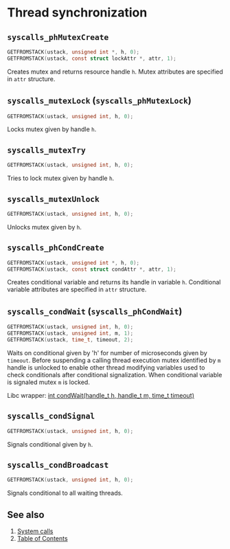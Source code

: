 # Thread synchronization

## `syscalls_phMutexCreate`

````C
GETFROMSTACK(ustack, unsigned int *, h, 0);
GETFROMSTACK(ustack, const struct lockAttr *, attr, 1);
````

Creates mutex and returns resource handle `h`. Mutex attributes are specified in `attr` structure.

## `syscalls_mutexLock` (`syscalls_phMutexLock`)

````C
GETFROMSTACK(ustack, unsigned int, h, 0);
````

Locks mutex given by handle `h`.

## `syscalls_mutexTry`

````C
GETFROMSTACK(ustack, unsigned int, h, 0);
````

Tries to lock mutex given by handle `h`.

## `syscalls_mutexUnlock`

````C
GETFROMSTACK(ustack, unsigned int, h, 0);
````

Unlocks mutex given by `h`.

## `syscalls_phCondCreate`

````C
GETFROMSTACK(ustack, unsigned int *, h, 0);
GETFROMSTACK(ustack, const struct condAttr *, attr, 1);
````

Creates conditional variable and returns its handle in variable `h`. Conditional variable attributes are specified in
`attr` structure.

## `syscalls_condWait` (`syscalls_phCondWait`)

````C
GETFROMSTACK(ustack, unsigned int, h, 0);
GETFROMSTACK(ustack, unsigned int, m, 1);
GETFROMSTACK(ustack, time_t, timeout, 2);
````

Waits on conditional given by 'h' for number of microseconds given by `timeout`. Before suspending a calling thread
execution mutex identified by `m` handle is unlocked to enable other thread modifying variables used to
check conditionals after conditional signalization. When conditional variable is signaled mutex `m` is locked.

Libc wrapper:
[int condWait(handle_t h, handle_t m, time_t timeout)](../../libc/functions/sys/threads/condWait.phrtos.md)

## `syscalls_condSignal`

````C
GETFROMSTACK(ustack, unsigned int, h, 0);
````

Signals conditional given by `h`.

## `syscalls_condBroadcast`

````C
GETFROMSTACK(ustack, unsigned int, h, 0);
````

Signals conditional to all waiting threads.

## See also

1. [System calls](index.md)
2. [Table of Contents](../../index.md)
